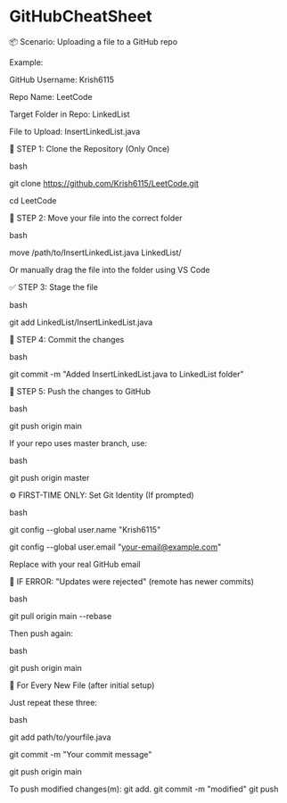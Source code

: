 # GitHubCheatSheet
📦 Scenario: Uploading a file to a GitHub repo

Example:

GitHub Username: Krish6115

Repo Name: LeetCode

Target Folder in Repo: LinkedList

File to Upload: InsertLinkedList.java

🧱 STEP 1: Clone the Repository (Only Once)

bash

git clone https://github.com/Krish6115/LeetCode.git

cd LeetCode

📂 STEP 2: Move your file into the correct folder

bash

move /path/to/InsertLinkedList.java LinkedList/

Or manually drag the file into the folder using VS Code

✅ STEP 3: Stage the file

bash

git add LinkedList/InsertLinkedList.java

📝 STEP 4: Commit the changes

bash

git commit -m "Added InsertLinkedList.java to LinkedList folder"

🚀 STEP 5: Push the changes to GitHub

bash

git push origin main

If your repo uses master branch, use:

bash

git push origin master

⚙️ FIRST-TIME ONLY: Set Git Identity (If prompted)

bash

git config --global user.name "Krish6115"

git config --global user.email "your-email@example.com"

Replace with your real GitHub email

🧯 IF ERROR: "Updates were rejected" (remote has newer commits)

bash

git pull origin main --rebase

Then push again:

bash

git push origin main

🔁 For Every New File (after initial setup)

Just repeat these three:

bash

git add path/to/yourfile.java

git commit -m "Your commit message"

git push origin main


To push modified changes(m):
git add.
git commit -m "modified"
git push
